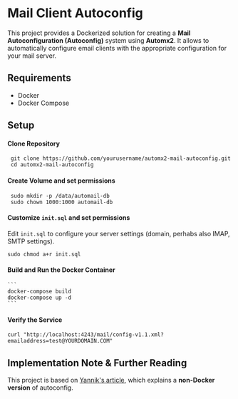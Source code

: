 Mail Client Autoconfig
===
This project provides a Dockerized solution for creating a **Mail Autoconfiguration (Autoconfig)** system using **Automx2**. It allows to automatically configure email clients with the appropriate configuration for your mail server.

## Requirements
 * Docker
 * Docker Compose

## Setup
#### Clone Repository
   ```
    git clone https://github.com/yourusername/automx2-mail-autoconfig.git
    cd automx2-mail-autoconfig
   ```
#### Create Volume and set permissions
   ```
    sudo mkdir -p /data/automail-db
    sudo chown 1000:1000 automail-db
   ```
#### Customize `init.sql` and set permissions
Edit `init.sql` to configure your server settings (domain, perhabs also IMAP, SMTP settings).
    
   ```
   sudo chmod a+r init.sql
   ```
#### Build and Run the Docker Container
    ```
    docker-compose build
    docker-compose up -d
    ```
#### Verify the Service
```
curl "http://localhost:4243/mail/config-v1.1.xml?emailaddress=test@YOURDOMAIN.COM"
```
## Implementation Note & Further Reading
This project is based on [Yannik's article](https://yannikschmidt.com/posts/automx/), which explains a **non-Docker version** of autoconfig.
